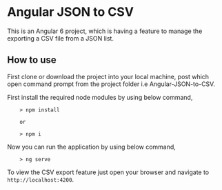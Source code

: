 # Angular JSON to CSV

This is an Angular 6 project, which is having a feature to manage the exporting a CSV file from a JSON list.

## How to use

First clone or download the project into your local machine, post which open command prompt from the project folder i.e Angular-JSON-to-CSV.

First install the required node modules by using below command,

        > npm install 
        
        or
        
        > npm i
        
Now you can run the application by using below command,

        > ng serve
        
To view the CSV export feature just open your browser and navigate to `http://localhost:4200`.
